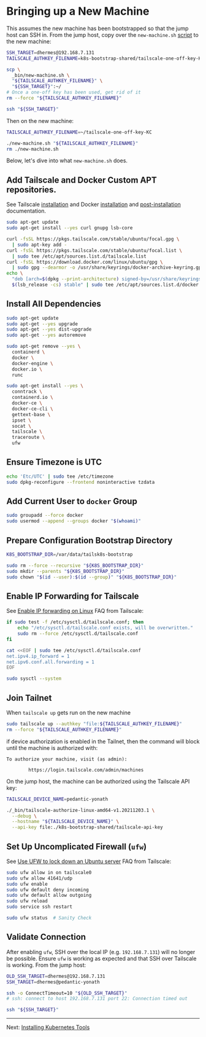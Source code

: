 # Bringing up a New Machine

This assumes the new machine has been bootstrapped so that the jump host
can SSH in. From the jump host, copy over the `new-machine.sh` [script][4] to
the new machine:

```bash
SSH_TARGET=dhermes@192.168.7.131
TAILSCALE_AUTHKEY_FILENAME=k8s-bootstrap-shared/tailscale-one-off-key-KC

scp \
  _bin/new-machine.sh \
  "${TAILSCALE_AUTHKEY_FILENAME}" \
  "${SSH_TARGET}":~/
# Once a one-off key has been used, get rid of it
rm --force "${TAILSCALE_AUTHKEY_FILENAME}"

ssh "${SSH_TARGET}"
```

Then on the new machine:

```bash
TAILSCALE_AUTHKEY_FILENAME=~/tailscale-one-off-key-KC

./new-machine.sh "${TAILSCALE_AUTHKEY_FILENAME}"
rm ./new-machine.sh
```

Below, let's dive into what `new-machine.sh` does.

## Add Tailscale and Docker Custom APT repositories.

See Tailscale [installation][1] and Docker [installation][2] and
[post-installation][3] documentation.

```bash
sudo apt-get update
sudo apt-get install --yes curl gnupg lsb-core

curl -fsSL https://pkgs.tailscale.com/stable/ubuntu/focal.gpg \
  | sudo apt-key add -
curl -fsSL https://pkgs.tailscale.com/stable/ubuntu/focal.list \
  | sudo tee /etc/apt/sources.list.d/tailscale.list
curl -fsSL https://download.docker.com/linux/ubuntu/gpg \
  | sudo gpg --dearmor -o /usr/share/keyrings/docker-archive-keyring.gpg
echo \
  "deb [arch=$(dpkg --print-architecture) signed-by=/usr/share/keyrings/docker-archive-keyring.gpg] https://download.docker.com/linux/ubuntu \
  $(lsb_release -cs) stable" | sudo tee /etc/apt/sources.list.d/docker.list > /dev/null
```

## Install All Dependencies

```bash
sudo apt-get update
sudo apt-get --yes upgrade
sudo apt-get --yes dist-upgrade
sudo apt-get --yes autoremove

sudo apt-get remove --yes \
  containerd \
  docker \
  docker-engine \
  docker.io \
  runc

sudo apt-get install --yes \
  conntrack \
  containerd.io \
  docker-ce \
  docker-ce-cli \
  gettext-base \
  ipset \
  socat \
  tailscale \
  traceroute \
  ufw
```

## Ensure Timezone is UTC

```bash
echo 'Etc/UTC' | sudo tee /etc/timezone
sudo dpkg-reconfigure --frontend noninteractive tzdata
```

## Add Current User to `docker` Group

```bash
sudo groupadd --force docker
sudo usermod --append --groups docker "$(whoami)"
```

## Prepare Configuration Bootstrap Directory

```bash
K8S_BOOTSTRAP_DIR=/var/data/tailsk8s-bootstrap

sudo rm --force --recursive "${K8S_BOOTSTRAP_DIR}"
sudo mkdir --parents "${K8S_BOOTSTRAP_DIR}"
sudo chown "$(id --user):$(id --group)" "${K8S_BOOTSTRAP_DIR}"
```

## Enable IP Forwarding for Tailscale

See [Enable IP forwarding on Linux][5] FAQ from Tailscale:

```bash
if sudo test -f /etc/sysctl.d/tailscale.conf; then
    echo "/etc/sysctl.d/tailscale.conf exists, will be overwritten."
    sudo rm --force /etc/sysctl.d/tailscale.conf
fi

cat <<EOF | sudo tee /etc/sysctl.d/tailscale.conf
net.ipv4.ip_forward = 1
net.ipv6.conf.all.forwarding = 1
EOF

sudo sysctl --system
```

## Join Tailnet

When `tailscale up` gets run on the new machine

```bash
sudo tailscale up --authkey "file:${TAILSCALE_AUTHKEY_FILENAME}"
rm --force "${TAILSCALE_AUTHKEY_FILENAME}"
```

if device authorization is enabled in the Tailnet, then the command will block
until the machine is authorized with:

```
To authorize your machine, visit (as admin):

        https://login.tailscale.com/admin/machines
```

On the jump host, the machine can be authorized using the Tailscale API key:

```bash
TAILSCALE_DEVICE_NAME=pedantic-yonath

./_bin/tailscale-authorize-linux-amd64-v1.20211203.1 \
  --debug \
  --hostname "${TAILSCALE_DEVICE_NAME}" \
  --api-key file:./k8s-bootstrap-shared/tailscale-api-key
```

## Set Up Uncomplicated Firewall (`ufw`)

See [Use UFW to lock down an Ubuntu server][6] FAQ from Tailscale:

```bash
sudo ufw allow in on tailscale0
sudo ufw allow 41641/udp
sudo ufw enable
sudo ufw default deny incoming
sudo ufw default allow outgoing
sudo ufw reload
sudo service ssh restart

sudo ufw status  # Sanity Check
```

## Validate Connection

After enabling `ufw`, SSH over the local IP (e.g. `192.168.7.131`) will no
longer be possible. Ensure `ufw` is working as expected and that SSH over
Tailscale is working. From the jump host:

```bash
OLD_SSH_TARGET=dhermes@192.168.7.131
SSH_TARGET=dhermes@pedantic-yonath

ssh -o ConnectTimeout=10 "${OLD_SSH_TARGET}"
# ssh: connect to host 192.168.7.131 port 22: Connection timed out

ssh "${SSH_TARGET}"
```

---

Next: [Installing Kubernetes Tools][7]

[1]: https://tailscale.com/download/linux/ubuntu-2004
[2]: https://docs.docker.com/engine/install/ubuntu/
[3]: https://docs.docker.com/engine/install/linux-postinstall/
[4]: _bin/new-machine.sh
[5]: https://tailscale.com/kb/1104/enable-ip-forwarding/
[6]: https://tailscale.com/kb/1077/secure-server-ubuntu-18-04/
[7]: 06-install-k8s.md
